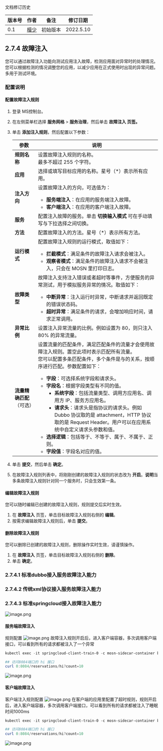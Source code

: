 文档修订历史

| 版本号 | 作者                               | 备注     | 修订日期      |
|-----|----------------------------------| -------- |-----------|
| 0.1 | [檀少](https://github.com/Tanc010) | 初始版本 | 2022.5.10 |

<a name="FIFmA"></a>
## 2.7.4 故障注入
您可以通过故障注入功能向测试应用注入故障，检测应用面对异常时的处理情况。您可以根据检测的情况调整您的应用，以减少应用在正式使用时出现的异常问题。多用于测试环境。
<a name="FIFmB"></a>
### 配置说明
<a name="FIFmC"></a>
#### 配置故障注入规则

1. 登录 MS控制台。
1. 在左侧菜单栏选择 **服务网格** > **服务治理**，然后单击 **故障注入 **页签**。**
1. 单击 **添加注入规则**，然后配置以下参数：
   
   | **参数** | **说明** |
   | --- | --- |
   | **规则名称** | 设置故障注入规则的名称。<br>最多不超过 255 个字符。 |
   | **应用** | 选择或填写目标应用的名称。星号（*）表示所有应用。 |
   | **注入方向** | 设置故障注入的方向，可选值为：<ul><li>**服务端注入**：在应用的服务端注入故障。<li>**客户端注入**：在应用的客户端注入故障。
      | **服务** | 配置注入故障的服务。单击 **切换输入模式** 可在手动填写与下拉选择之间切换。 |
      | **方法** | 配置故障注入的方法。星号（*）表示所有方法。 |
      | **运行模式** | 配置故障注入规则的运行模式，取值如下：<ul><li>**拦截模式**：满足条件的故障注入请求会被注入。<li>**观察者模式**：满足条件的故障注入请求不会被注入，只会在 MOSN 里打印日志。
      | **故障类型** | 故障注入支持注入错误或者超时等事件，方便服务的异常测试，用于模拟服务异常的情况。取值如下：<ul><li>**中断异常**：注入运行时异常，中断请求并返回既定的错误状态码。<li>**超时异常**：满足条件的请求，会增加响应时间，请求正常调用。
      | **异常比例** | 设置注入异常流量的比例。例如设置为 80，则只注入 80% 的异常流量。 |
      | **流量精确匹配**（可选） | 设置流量的匹配条件，满足匹配条件的流量才会使用故障注入规则。置空此项时表示匹配所有流量。<br>您可以配置多条匹配条件，多个条件是与的关系，按顺序进行匹配。参数配置如下：<ul><li>**字段**：可选择系统字段和请求头。<li>**字段名**：根据字段类型有不同的值。<ul><li>**系统字段**：包括流量类型、调用方应用名、调用方 IP、服务方应用名。<li>**请求头**：请求头是指协议的请求头。例如 Dubbo 协议取的是 attachment，HTTP 协议取的是 Request Header。用户可以在应用系统中自定义请求头参数和值。</ul><li>**选择逻辑**：包括等于、不等于、属于、不属于、正则。<li>**字段值**：字段名对应的值。

4. 单击 **提交**，然后单击 **确定**。
4. 在故障注入规则列表中，将刚刚创建的故障注入规则的状态改为 **开启**。**说明**当多条故障注入规则针对同一个服务时，只会生效第一条。
<a name="FIFmD"></a>
#### 编辑故障注入规则
您可以随时编辑已创建的故障注入规则，规则提交后实时生效。

1. 在 **故障注入** 页签，单击目标故障注入规则右侧的 **编辑**。
1. 按需求编辑故障注入规则后，单击 **提交**。
<a name="FIFmE"></a>
#### 删除故障注入规则
您可以删除已创建的故障注入规则，删除操作实时生效，请谨慎操作。

1. 在 **故障注入** 页签，单击目标故障注入规则右侧的 **删除**。
1. 单击 **确定**。
<a name="FIFmF"></a>
### 2.7.4.1 标准dubbo接入服务故障注入能力
<a name="FIFmG"></a>
### 2.7.4.2 传统xml协议接入服务故障注入能力
<a name="FIFmH"></a>
### 2.7.4.3 标准springcloud接入故障注入能力
![image.png](./images/fault-inject-config.png)
<a name="FIFmI"></a>
#### 服务端故障注入
规则配置
![image.png](./images/fault-inject-server-config.png)
故障注入规则开启后，进入客户端容器，多次调用客户端接口，可以看到所有的请求都被注入了一个异常
```powershell
kubectl exec -it springcloud-client-train-0 -c mosn-sidecar-container bash

## 访问8084端口的 hi 接口
curl 0:8084/reservations/hi?count=10
```
![image.png](./images/fault-inject-server-config-caller.png)
<a name="FIFmJ"></a>
#### 客户端故障注入
客户端注入规则配置
![image.png](./images/fault-inject-client-config.png)
在客户端的应用里配置了超时规则，规则开启后，进入客户端容器，多次调用客户端接口，可以看到所有的请求都被注入了睡眠时间1000ms
```powershell
kubectl exec -it springcloud-client-train-0 -c mosn-sidecar-container bash

## 访问8084端口的 hi 接口
curl 0:8084/reservations/hi?count=10
```
![image.png](./images/fault-inject-client-config-caller.png)
